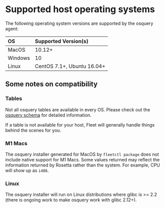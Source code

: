 

# Supported host operating systems

The following operating system versions are supported by the osquery agent: 

| OS      | Supported Version(s)                    |
| :------ | :-------------------------------------  |
| MacOS   | 10.12+                                  |
| Windows | 10                                      |
| Linux   | CentOS 7.1+,  Ubuntu 16.04+             |


## Some notes on compatibility

### Tables
Not all osquery tables are available in every OS. Please check out the [osquery schema](https://osquery.io/schema/5.2.2/) for detailed information. 

If a table is not available for your host, Fleet will generally handle things behind the scenes for you. 

### M1 Macs
The osquery installer generated for MacOS by `fleetctl package` does not include native support for M1 Macs. Some values returned may reflect the information returned by Rosetta rather than the system. For example, CPU will show up as `i486`. 

### Linux
The osquery installer will run on Linux distributions where glibc is >= 2.2 (there is ongoing work to make osquery work with glibc 2.12+).


<meta name="pageOrderInSection" value="1200">